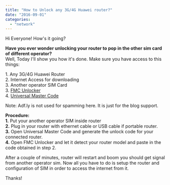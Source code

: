 ```yaml
---
title: "How to Unlock any 3G/4G Huawei router?"
date: "2016-09-01"
categories: 
  - "network"
---
```


Hi Everyone! How's it going?  
  
**Have you ever wonder unlocking your router to pop in the other sim card of different operator?**  
Well, Today I'll show you how it's done. Make sure you have access to this things:  
  
1\. Any 3G/4G Huawei Router  
2\. Internet Access for downloading  
3\. Another operator SIM Card  
3\. [FMC Unlocker](http://q.gs/9435389/fmc)  
4\. [Universal Master Code](http://j.gs/79NE)  
  
Note: Adf.ly is not used for spamming here. It is just for the blog support.  
  
**Procedure:**  
**1\.** Put your another operator SIM inside router  
**2.** Plug in your router with ethernet cable or USB cable if portable router.  
**3.** Open Universal Master Code and generate the unlock code for your connected router.  
**4.** Open FMC Unlocker and let it detect your router model and paste in the code obtained in step 2. 
  
After a couple of minutes, router will restart and boom you should get signal from another operator sim. Now all you have to do is setup the router and configuration of SIM in order to access the internet from it.  
  
Thanks!
